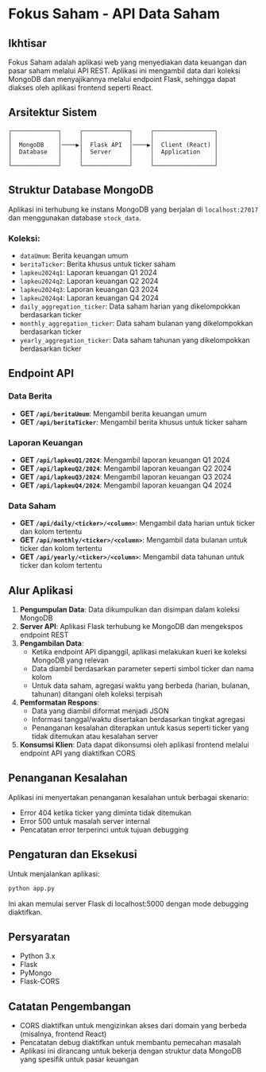 # Fokus Saham - API Data Saham

## Ikhtisar
Fokus Saham adalah aplikasi web yang menyediakan data keuangan dan pasar saham melalui API REST. Aplikasi ini mengambil data dari koleksi MongoDB dan menyajikannya melalui endpoint Flask, sehingga dapat diakses oleh aplikasi frontend seperti React.

## Arsitektur Sistem

```
┌─────────────┐     ┌─────────────┐     ┌─────────────────┐
│             │     │             │     │                 │
│  MongoDB    │────▶│  Flask API  │────▶│  Client (React) │
│  Database   │     │  Server     │     │  Application    │
│             │     │             │     │                 │
└─────────────┘     └─────────────┘     └─────────────────┘
```

## Struktur Database MongoDB

Aplikasi ini terhubung ke instans MongoDB yang berjalan di `localhost:27017` dan menggunakan database `stock_data`.

### Koleksi:
- `dataUmum`: Berita keuangan umum
- `beritaTicker`: Berita khusus untuk ticker saham
- `lapkeu2024q1`: Laporan keuangan Q1 2024
- `lapkeu2024q2`: Laporan keuangan Q2 2024
- `lapkeu2024q3`: Laporan keuangan Q3 2024
- `lapkeu2024q4`: Laporan keuangan Q4 2024
- `daily_aggregation_ticker`: Data saham harian yang dikelompokkan berdasarkan ticker
- `monthly_aggregation_ticker`: Data saham bulanan yang dikelompokkan berdasarkan ticker
- `yearly_aggregation_ticker`: Data saham tahunan yang dikelompokkan berdasarkan ticker

## Endpoint API

### Data Berita
- **GET `/api/beritaUmum`**: Mengambil berita keuangan umum
- **GET `/api/beritaTicker`**: Mengambil berita khusus untuk ticker saham

### Laporan Keuangan
- **GET `/api/lapkeuQ1/2024`**: Mengambil laporan keuangan Q1 2024
- **GET `/api/lapkeuQ2/2024`**: Mengambil laporan keuangan Q2 2024
- **GET `/api/lapkeuQ3/2024`**: Mengambil laporan keuangan Q3 2024
- **GET `/api/lapkeuQ4/2024`**: Mengambil laporan keuangan Q4 2024

### Data Saham
- **GET `/api/daily/<ticker>/<column>`**: Mengambil data harian untuk ticker dan kolom tertentu
- **GET `/api/monthly/<ticker>/<column>`**: Mengambil data bulanan untuk ticker dan kolom tertentu
- **GET `/api/yearly/<ticker>/<column>`**: Mengambil data tahunan untuk ticker dan kolom tertentu

## Alur Aplikasi

1. **Pengumpulan Data**: Data dikumpulkan dan disimpan dalam koleksi MongoDB 
2. **Server API**: Aplikasi Flask terhubung ke MongoDB dan mengekspos endpoint REST
3. **Pengambilan Data**:
   - Ketika endpoint API dipanggil, aplikasi melakukan kueri ke koleksi MongoDB yang relevan
   - Data diambil berdasarkan parameter seperti simbol ticker dan nama kolom
   - Untuk data saham, agregasi waktu yang berbeda (harian, bulanan, tahunan) ditangani oleh koleksi terpisah
4. **Pemformatan Respons**:
   - Data yang diambil diformat menjadi JSON
   - Informasi tanggal/waktu disertakan berdasarkan tingkat agregasi
   - Penanganan kesalahan diterapkan untuk kasus seperti ticker yang tidak ditemukan atau kesalahan server
5. **Konsumsi Klien**: Data dapat dikonsumsi oleh aplikasi frontend melalui endpoint API yang diaktifkan CORS

## Penanganan Kesalahan

Aplikasi ini menyertakan penanganan kesalahan untuk berbagai skenario:
- Error 404 ketika ticker yang diminta tidak ditemukan
- Error 500 untuk masalah server internal
- Pencatatan error terperinci untuk tujuan debugging

## Pengaturan dan Eksekusi

Untuk menjalankan aplikasi:

```bash
python app.py
```

Ini akan memulai server Flask di localhost:5000 dengan mode debugging diaktifkan.

## Persyaratan

- Python 3.x
- Flask
- PyMongo
- Flask-CORS

## Catatan Pengembangan

- CORS diaktifkan untuk mengizinkan akses dari domain yang berbeda (misalnya, frontend React)
- Pencatatan debug diaktifkan untuk membantu pemecahan masalah
- Aplikasi ini dirancang untuk bekerja dengan struktur data MongoDB yang spesifik untuk pasar keuangan
